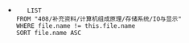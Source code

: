 *   
    ```dataview
	   LIST
	FROM "408/补充资料/计算机组成原理/存储系统/IO与显示"
	WHERE file.name != this.file.name
	SORT file.name ASC
    ```
